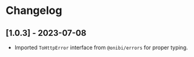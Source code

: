# Changelog

## [1.0.3] - 2023-07-08
- Imported `ToHttpError` interface from `@onibi/errors` for proper typing.

